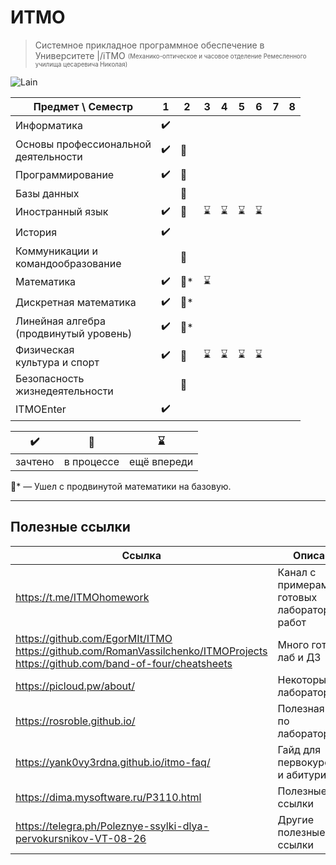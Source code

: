 # ИТМО

> Системное прикладное программное обеспечение в Университете |/iТМО <sub><sup>(Механико-оптическое и часовое отделение Ремесленного училища цесаревича Николая)</sup></sub>

![Lain](https://github.com/maxbarsukov/itmo/blob/master/.docs/lain2.gif)

| Предмет \ Семестр                          | 1   | 2   | 3   | 4   | 5   | 6   | 7   | 8   |
| ---                                        | --- | --- | --- | --- | --- | --- | --- | --- |
| Информатика                                | :heavy_check_mark: |  |  |  |  |  |  |  |
| Основы профессиональной<br>деятельности    | :heavy_check_mark: | :construction: |  |  |  |  |  |  |
| Программирование                           | :heavy_check_mark: | :construction: |  |  |  |  |  |  |
| Базы данных                                |  | :construction: |  |  |  |  |  |  |
| Иностранный язык                           | :heavy_check_mark: | :construction: | :hourglass: | :hourglass: | :hourglass: | :hourglass: | | |
| История                                    | :heavy_check_mark: |  |  |  |  |  |  |  |
| Коммуникации и<br>командообразование       |  | :construction: |  |  |  |  |  |  |
| Математика                                 | :heavy_check_mark: | :construction:* | :hourglass: |  |  |  |  |  |
| Дискретная математика                      | :heavy_check_mark: | :construction:* |  |  |  |  |  |  |
| Линейная алгебра<br>(продвинутый уровень)  | :heavy_check_mark: | :walking:* |  |  |  |  |  |  |
| Физическая<br>культура и спорт                | :heavy_check_mark: | :construction: | :hourglass: | :hourglass: | :hourglass: | :hourglass: | | |
| Безопасность<br>жизнедеятельности          |  | :construction: |  |  |  |  |  |  |
| ITMOEnter                                  | :heavy_check_mark: |  |  |  |  |  |  |  |

| :heavy_check_mark: | :construction: | :hourglass: |
| ---                | ---            | ---         |
| зачтено            | в процессе     | ещё впереди |

:walking:* — Ушел с продвинутой математики на базовую.

---

## Полезные ссылки

| Ссылка | Описание |
| --- | --- |
| https://t.me/ITMOhomework | Канал с примерами готовых лабораторных работ |
| https://github.com/EgorMIt/ITMO <br> https://github.com/RomanVassilchenko/ITMOProjects <br> https://github.com/band-of-four/cheatsheets | Много готовых лаб и ДЗ |
| https://picloud.pw/about/ | Некоторые ДЗ и лабораторные |
| https://rosroble.github.io/ | Полезная инфа по лабораторным |
| https://yank0vy3rdna.github.io/itmo-faq/ | Гайд для первокурсников и абитуриентов |
| https://dima.mysoftware.ru/P3110.html | Полезные ссылки |
| https://telegra.ph/Poleznye-ssylki-dlya-pervokursnikov-VT-08-26 | Другие полезные ссылки |
